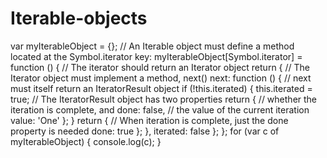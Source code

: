 # Iterable-objects

var myIterableObject = {};
// An Iterable object must define a method located at the Symbol.iterator key:
myIterableObject[Symbol.iterator] = function () {
 // The iterator should return an Iterator object
 return {
 // The Iterator object must implement a method, next()
 next: function () {
 // next must itself return an IteratorResult object
 if (!this.iterated) {
 this.iterated = true;
 // The IteratorResult object has two properties
 return {
 // whether the iteration is complete, and
 done: false,
 // the value of the current iteration
 value: 'One'
 };
 }
 return {
 // When iteration is complete, just the done property is needed
 done: true
 };
 },
 iterated: false
 };
};
for (var c of myIterableObject) {
 console.log(c);
}
